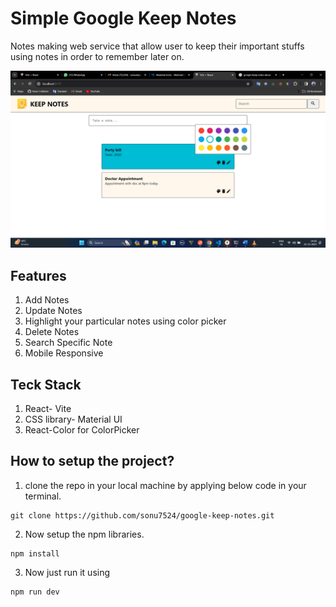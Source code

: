 # Simple Google Keep Notes
Notes making web service that allow user to keep their important stuffs using notes in order to remember later on.



![image](<Screenshot (15).png>)
## Features
1. Add Notes
2. Update Notes
3. Highlight your particular notes using color picker
4. Delete Notes
5. Search Specific Note
6. Mobile Responsive

## Teck Stack
1. React- Vite
2. CSS library- Material UI
3. React-Color for ColorPicker


## How to setup the project?
1. clone the repo in your local machine by applying below code in your terminal.
```
git clone https://github.com/sonu7524/google-keep-notes.git
```

2. Now setup the npm libraries.
```
npm install
```

3. Now just run it using
```
npm run dev
```
